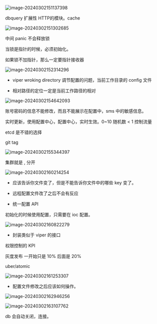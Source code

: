 ![image-20240302151137398](C:\Users\zhang\AppData\Roaming\Typora\typora-user-images\image-20240302151137398.png)



dbquery 扩展性 HTTP的模块。cache

![image-20240302151302685](C:\Users\zhang\AppData\Roaming\Typora\typora-user-images\image-20240302151302685.png)

中间 panic 不会释放锁

当锁是指针的时候，必须初始化。

如果锁不加指针，那么一定要指针接收器

![image-20240302152314296](C:\Users\zhang\AppData\Roaming\Typora\typora-user-images\image-20240302152314296.png)

- viper wroking directory 调节配置的问题，当前工作目录的 config 文件

- 相对路径的定位一定是当前工作路径的相对

![image-20240302154642093](C:\Users\zhang\AppData\Roaming\Typora\typora-user-images\image-20240302154642093.png)

账号密码的信息不能修改，而且不能展示在配置中，sms 中的敏感信息。

实时更新，使用配置中心，配置中心，实时生效。0~10 随机数 < 1 控制流量

etcd 是不错的选择

git tag

![image-20240302155344397](C:\Users\zhang\AppData\Roaming\Typora\typora-user-images\image-20240302155344397.png)

集群就是 , 分开

![image-20240302160214254](C:\Users\zhang\AppData\Roaming\Typora\typora-user-images\image-20240302160214254.png)

- 应该告诉你文件变了，但是不能告诉你文件中的哪些 key 变了。

- 远程配置文件改了之后不会有反应
- 统一配置 API

初始化的时候使用配置，只需要在 ioc 配置。

![image-20240302160822279](C:\Users\zhang\AppData\Roaming\Typora\typora-user-images\image-20240302160822279.png)

- 封装类似于 viper 的接口

权限控制的 KPI

灰度发布 一开始只是 10% 后面是 20%

uber/atomic 

![image-20240302161253307](C:\Users\zhang\AppData\Roaming\Typora\typora-user-images\image-20240302161253307.png)

- 配置文件修改之后应该如何操作。

![image-20240302162946256](C:\Users\zhang\AppData\Roaming\Typora\typora-user-images\image-20240302162946256.png)

![image-20240302163107762](C:\Users\zhang\AppData\Roaming\Typora\typora-user-images\image-20240302163107762.png)

db 会自动关闭，连接。